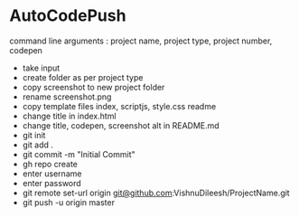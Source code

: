 # AutoCodePush

command line arguments : project name, project type, project number, codepen

- take input
- create folder as per project type
- copy screenshot to new project folder
- rename screenshot.png
- copy template files index, scriptjs, style.css readme
- change title in index.html
- change title, codepen, screenshot alt in README.md
- git init
- git add .
- git commit -m "Initial Commit"
- gh repo create
- enter username
- enter password
- git remote set-url origin git@github.com:VishnuDileesh/ProjectName.git
- git push -u origin master
